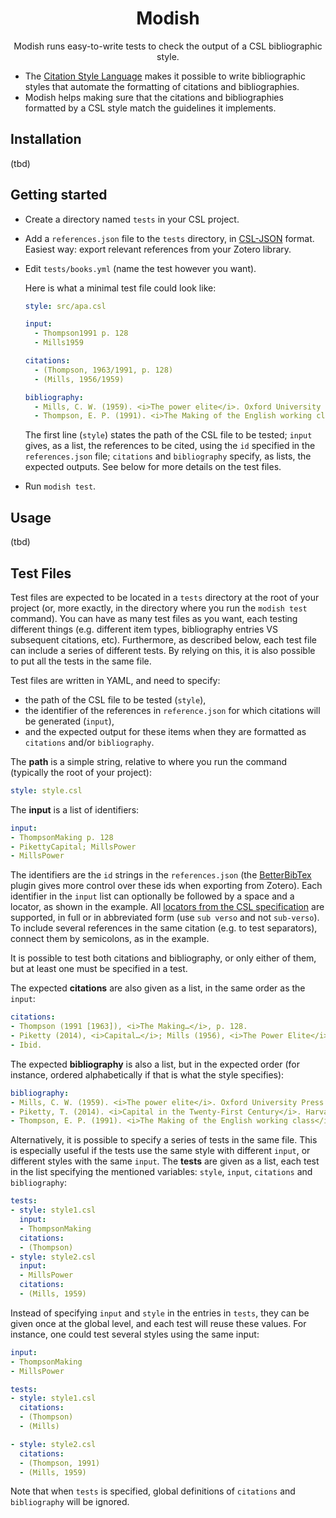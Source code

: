 <div align="center">

# Modish

Modish runs easy-to-write tests to check the output of a CSL bibliographic
style.

</div>

- The [Citation Style Language](https://citationstyles.org/) makes it possible to
  write bibliographic styles that automate the formatting of citations and
  bibliographies.
- Modish helps making sure that the citations and bibliographies formatted by a
  CSL style match the guidelines it implements.


## Installation

(tbd)

## Getting started

- Create a directory named `tests` in your CSL project.

- Add a `references.json` file to the `tests` directory, in
  [CSL-JSON](https://citeproc-js.readthedocs.io/en/latest/csl-json/markup.html)
  format. Easiest way: export relevant references from your Zotero library.

- Edit `tests/books.yml` (name the test however you want).

  Here is what a minimal test file could look like:

  ```yaml
  style: src/apa.csl

  input:
    - Thompson1991 p. 128
    - Mills1959

  citations:
    - (Thompson, 1963/1991, p. 128)
    - (Mills, 1956/1959)

  bibliography:
    - Mills, C. W. (1959). <i>The power elite</i>. Oxford University Press. (Original work published 1956)
    - Thompson, E. P. (1991). <i>The Making of the English working class</i>. Penguin Books. (Original work published 1963)
  ```

  The first line (`style`) states the path of the CSL file to be tested; 
  `input` gives, as a list, the references to be cited, using the `id` specified
  in the `references.json` file; `citations` and `bibliography` specify, as 
  lists, the expected outputs. See below for more details on the test files.

- Run `modish test`.

## Usage

(tbd)

## Test Files

Test files are expected to be located in a `tests` directory at the root of
your project (or, more exactly, in the directory where you run the
`modish test` command). You can have as many test files as you want, each
testing different things (e.g. different item types, bibliography entries
VS subsequent citations, etc). Furthermore, as described below, each test file
can include a series of different tests. By relying on this, it is also
possible to put all the tests in the same file.

Test files are written in YAML, and need to specify:

- the path of the CSL file to be tested (`style`),
- the identifier of the references in `reference.json` for which citations will
  be generated (`input`),
- and the expected output for these items when they are formatted as `citations`
  and/or `bibliography`.

The **path** is a simple string, relative to where you run the command (typically
the root of your project):
```yaml
style: style.csl
```

The **input** is a list of identifiers:
```yaml
input:
- ThompsonMaking p. 128
- PikettyCapital; MillsPower
- MillsPower
```

The identifiers are the `id` strings in the `references.json` (the
[BetterBibTex](https://retorque.re/zotero-better-bibtex/) plugin gives more
control over these ids when exporting from Zotero). Each identifier in the
`input` list can optionally be followed by a space and a locator, as shown in
the example. All [locators from the CSL specification](https://docs.citationstyles.org/en/stable/specification.html#locators)
are supported, in full or in abbreviated form (use `sub verso` and not
`sub-verso`). To include several references in the same citation (e.g. to test
separators), connect them by semicolons, as in the example.

It is possible to test both citations and bibliography, or only either of them,
but at least one must be specified in a test.

The expected **citations** are also given as a list, in the same order as the
`input`:
```yaml
citations:
- Thompson (1991 [1963]), <i>The Making…</i>, p. 128.
- Piketty (2014), <i>Capital…</i>; Mills (1956), <i>The Power Elite</i>.
- Ibid.
```

The expected **bibliography** is also a list, but in the expected order (for
instance, ordered alphabetically if that is what the style specifies):
```yaml
bibliography:
- Mills, C. W. (1959). <i>The power elite</i>. Oxford University Press. (Original work published 1956)
- Piketty, T. (2014). <i>Capital in the Twenty-First Century</i>. Harvard University Press
- Thompson, E. P. (1991). <i>The Making of the English working class</i>. Penguin Books. (Original work published 1963)
```

Alternatively, it is possible to specify a series of tests in the same file.
This is especially useful if the tests use the same style with different
`input`, or different styles with the same `input`. The **tests** are given
as a list, each test in the list specifying the mentioned variables: `style`,
`input`, `citations` and `bibliography`:

```yaml
tests:
- style: style1.csl
  input:
  - ThompsonMaking
  citations:
  - (Thompson)
- style: style2.csl
  input:
  - MillsPower
  citations:
  - (Mills, 1959)
```

Instead of specifying `input` and `style` in the entries in `tests`, they can
be given once at the global level, and each test will reuse these values. For
instance, one could test several styles using the same input:

```yaml
input:
- ThompsonMaking
- MillsPower

tests:
- style: style1.csl
  citations:
  - (Thompson)
  - (Mills)

- style: style2.csl
  citations:
  - (Thompson, 1991)
  - (Mills, 1959)
```

Note that when `tests` is specified, global definitions of `citations` and
`bibliography` will be ignored.
